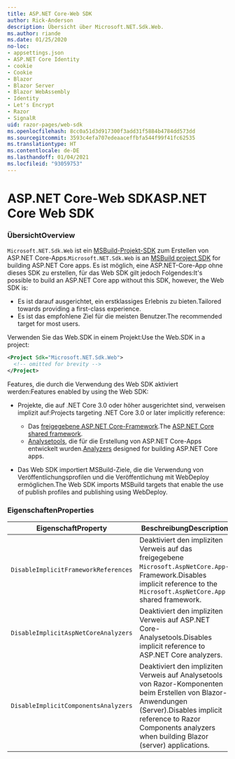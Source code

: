 ```yaml
---
title: ASP.NET Core-Web SDK
author: Rick-Anderson
description: Übersicht über Microsoft.NET.Sdk.Web.
ms.author: riande
ms.date: 01/25/2020
no-loc:
- appsettings.json
- ASP.NET Core Identity
- cookie
- Cookie
- Blazor
- Blazor Server
- Blazor WebAssembly
- Identity
- Let's Encrypt
- Razor
- SignalR
uid: razor-pages/web-sdk
ms.openlocfilehash: 8cc0a51d3d917300f3add31f5884b4784dd573dd
ms.sourcegitcommit: 3593c4efa707edeaaceffbfa544f99f41fc62535
ms.translationtype: HT
ms.contentlocale: de-DE
ms.lasthandoff: 01/04/2021
ms.locfileid: "93059753"
---
```

# <a name="aspnet-core-web-sdk"></a><span data-ttu-id="6234f-103">ASP.NET Core-Web SDK</span><span class="sxs-lookup"><span data-stu-id="6234f-103">ASP.NET Core Web SDK</span></span>

### <a name="overview"></a><span data-ttu-id="6234f-104">Übersicht</span><span class="sxs-lookup"><span data-stu-id="6234f-104">Overview</span></span>

<span data-ttu-id="6234f-105">`Microsoft.NET.Sdk.Web` ist ein [MSBuild-Projekt-SDK](/visualstudio/msbuild/how-to-use-project-sdk) zum Erstellen von ASP.NET Core-Apps.</span><span class="sxs-lookup"><span data-stu-id="6234f-105">`Microsoft.NET.Sdk.Web` is an [MSBuild project SDK](/visualstudio/msbuild/how-to-use-project-sdk) for building ASP.NET Core apps.</span></span> <span data-ttu-id="6234f-106">Es ist möglich, eine ASP.NET-Core-App ohne dieses SDK zu erstellen, für das Web SDK gilt jedoch Folgendes:</span><span class="sxs-lookup"><span data-stu-id="6234f-106">It's possible to build an ASP.NET Core app without this SDK, however, the Web SDK is:</span></span>

* <span data-ttu-id="6234f-107">Es ist darauf ausgerichtet, ein erstklassiges Erlebnis zu bieten.</span><span class="sxs-lookup"><span data-stu-id="6234f-107">Tailored towards providing a first-class experience.</span></span>
* <span data-ttu-id="6234f-108">Es ist das empfohlene Ziel für die meisten Benutzer.</span><span class="sxs-lookup"><span data-stu-id="6234f-108">The recommended target for most users.</span></span>

<span data-ttu-id="6234f-109">Verwenden Sie das Web.SDK in einem Projekt:</span><span class="sxs-lookup"><span data-stu-id="6234f-109">Use the Web.SDK in a project:</span></span>

  ```xml
  <Project Sdk="Microsoft.NET.Sdk.Web">
    <!-- omitted for brevity -->
  </Project>
  ```

<span data-ttu-id="6234f-110">Features, die durch die Verwendung des Web SDK aktiviert werden:</span><span class="sxs-lookup"><span data-stu-id="6234f-110">Features enabled by using the Web SDK:</span></span>

* <span data-ttu-id="6234f-111">Projekte, die auf .NET Core 3.0 oder höher ausgerichtet sind, verweisen implizit auf:</span><span class="sxs-lookup"><span data-stu-id="6234f-111">Projects targeting .NET Core 3.0 or later implicitly reference:</span></span>

  * <span data-ttu-id="6234f-112">Das [freigegebene ASP.NET Core-Framework](xref:fundamentals/metapackage-app).</span><span class="sxs-lookup"><span data-stu-id="6234f-112">The [ASP.NET Core shared framework](xref:fundamentals/metapackage-app).</span></span>
  * <span data-ttu-id="6234f-113">[Analysetools](/visualstudio/extensibility/getting-started-with-roslyn-analyzers), die für die Erstellung von ASP.NET Core-Apps entwickelt wurden.</span><span class="sxs-lookup"><span data-stu-id="6234f-113">[Analyzers](/visualstudio/extensibility/getting-started-with-roslyn-analyzers) designed for building ASP.NET Core apps.</span></span>
* <span data-ttu-id="6234f-114">Das Web SDK importiert MSBuild-Ziele, die die Verwendung von Veröffentlichungsprofilen und die Veröffentlichung mit WebDeploy ermöglichen.</span><span class="sxs-lookup"><span data-stu-id="6234f-114">The Web SDK imports MSBuild targets that enable the use of publish profiles and publishing using WebDeploy.</span></span>

### <a name="properties"></a><span data-ttu-id="6234f-115">Eigenschaften</span><span class="sxs-lookup"><span data-stu-id="6234f-115">Properties</span></span>

| <span data-ttu-id="6234f-116">Eigenschaft</span><span class="sxs-lookup"><span data-stu-id="6234f-116">Property</span></span> | <span data-ttu-id="6234f-117">Beschreibung</span><span class="sxs-lookup"><span data-stu-id="6234f-117">Description</span></span> |
| -------- | ----------- |
| `DisableImplicitFrameworkReferences` | <span data-ttu-id="6234f-118">Deaktiviert den impliziten Verweis auf das freigegebene `Microsoft.AspNetCore.App`-Framework.</span><span class="sxs-lookup"><span data-stu-id="6234f-118">Disables implicit reference to the `Microsoft.AspNetCore.App` shared framework.</span></span> |
| `DisableImplicitAspNetCoreAnalyzers` | <span data-ttu-id="6234f-119">Deaktiviert den impliziten Verweis auf ASP.NET Core-Analysetools.</span><span class="sxs-lookup"><span data-stu-id="6234f-119">Disables implicit reference to ASP.NET Core analyzers.</span></span> |
| `DisableImplicitComponentsAnalyzers` | <span data-ttu-id="6234f-120">Deaktiviert den impliziten Verweis auf Analysetools von Razor-Komponenten beim Erstellen von Blazor-Anwendungen (Server).</span><span class="sxs-lookup"><span data-stu-id="6234f-120">Disables implicit reference to Razor Components analyzers when building Blazor (server) applications.</span></span> |